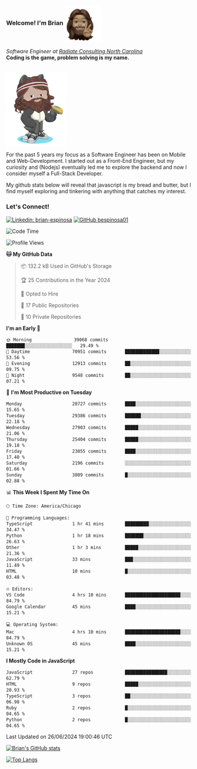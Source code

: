 ###  Welcome! I'm Brian <img align="center" src="https://github.com/bespinosa01/bespinosa01/blob/main/assets/peace-animoji.png" height="100" /></h2>
<p><em>Software Engineer at <a href="https://www.radiateconsulting.coop/north-carolina-tech-coop">Radiate Consulting North Carolina</a>
 <br/>
<!-- </br>Developer Consultant at <a href="https://codethedream.org/">Code The Dream</a> -->
</em> <b>Coding is the game, problem solving is my name.</b></p>

<br/>


 <img align="center" src="https://github.com/bespinosa01/bespinosa01/blob/main/assets/octo-me.png" height="200" /> 
 <p>
 For the past 5 years my focus as a Software Engineer has been on Mobile and Web-Development. I started out as a Front-End Engineer, but my curiosity and (Nodejs) eventually led me to explore the backend and now I consider myself a Full-Stack Developer.
</p>
<p>
 My github stats below will reveal that javascript is my bread and butter, but I find myself exploring and tinkering with anything that catches my interest. 
 </p>
 
 
### Let's Connect!

[![Linkedin: brian-espinosa](https://img.shields.io/badge/-brian--espinosa-blue?style=flat-square&logo=Linkedin&logoColor=white&link=https://www.linkedin.com/in/brian-espinosa/)](https://www.linkedin.com/in/brian-espinosa/)
[![GitHub bespinosa01](https://img.shields.io/github/followers/bespinosa01?label=follow&style=social)](https://github.com/bespinosa01)



<!--START_SECTION:waka-->
![Code Time](http://img.shields.io/badge/Code%20Time-1%2C564%20hrs%2046%20mins-blue)

![Profile Views](http://img.shields.io/badge/Profile%20Views-0-blue)

**🐱 My GitHub Data** 

> 📦 132.2 kB Used in GitHub's Storage 
 > 
> 🏆 25 Contributions in the Year 2024
 > 
> 💼 Opted to Hire
 > 
> 📜 17 Public Repositories 
 > 
> 🔑 10 Private Repositories 
 > 
**I'm an Early 🐤** 

```text
🌞 Morning                39068 commits       ███████░░░░░░░░░░░░░░░░░░   29.49 % 
🌆 Daytime                70951 commits       █████████████░░░░░░░░░░░░   53.56 % 
🌃 Evening                12913 commits       ██░░░░░░░░░░░░░░░░░░░░░░░   09.75 % 
🌙 Night                  9548 commits        ██░░░░░░░░░░░░░░░░░░░░░░░   07.21 % 
```
📅 **I'm Most Productive on Tuesday** 

```text
Monday                   20727 commits       ████░░░░░░░░░░░░░░░░░░░░░   15.65 % 
Tuesday                  29386 commits       ██████░░░░░░░░░░░░░░░░░░░   22.18 % 
Wednesday                27903 commits       █████░░░░░░░░░░░░░░░░░░░░   21.06 % 
Thursday                 25404 commits       █████░░░░░░░░░░░░░░░░░░░░   19.18 % 
Friday                   23055 commits       ████░░░░░░░░░░░░░░░░░░░░░   17.40 % 
Saturday                 2196 commits        ░░░░░░░░░░░░░░░░░░░░░░░░░   01.66 % 
Sunday                   3809 commits        █░░░░░░░░░░░░░░░░░░░░░░░░   02.88 % 
```


📊 **This Week I Spent My Time On** 

```text
🕑︎ Time Zone: America/Chicago

💬 Programming Languages: 
TypeScript               1 hr 41 mins        █████████░░░░░░░░░░░░░░░░   34.47 % 
Python                   1 hr 18 mins        ███████░░░░░░░░░░░░░░░░░░   26.63 % 
Other                    1 hr 3 mins         █████░░░░░░░░░░░░░░░░░░░░   21.36 % 
JavaScript               33 mins             ███░░░░░░░░░░░░░░░░░░░░░░   11.49 % 
HTML                     10 mins             █░░░░░░░░░░░░░░░░░░░░░░░░   03.48 % 

🔥 Editors: 
VS Code                  4 hrs 10 mins       █████████████████████░░░░   84.79 % 
Google Calendar          45 mins             ████░░░░░░░░░░░░░░░░░░░░░   15.21 % 

💻 Operating System: 
Mac                      4 hrs 10 mins       █████████████████████░░░░   84.79 % 
Unknown OS               45 mins             ████░░░░░░░░░░░░░░░░░░░░░   15.21 % 
```

**I Mostly Code in JavaScript** 

```text
JavaScript               27 repos            ████████████████░░░░░░░░░   62.79 % 
HTML                     9 repos             █████░░░░░░░░░░░░░░░░░░░░   20.93 % 
TypeScript               3 repos             ██░░░░░░░░░░░░░░░░░░░░░░░   06.98 % 
Ruby                     2 repos             █░░░░░░░░░░░░░░░░░░░░░░░░   04.65 % 
Python                   2 repos             █░░░░░░░░░░░░░░░░░░░░░░░░   04.65 % 
```




 Last Updated on 26/06/2024 19:00:46 UTC
<!--END_SECTION:waka-->


<!--  Github STATS -->
[![Brian's GitHub stats](https://github-readme-stats.vercel.app/api?username=bespinosa01&hide=stars,contribs&count_private=true&show_icons=true)](https://github.com/anuraghazra/github-readme-stats)

[![Top Langs](https://github-readme-stats.vercel.app/api/top-langs/?username=bespinosa01&layout=compact)](https://github.com/anuraghazra/github-readme-stats)



<!--
**bespinosa01/bespinosa01** is a ✨ _special_ ✨ repository because its `README.md` (this file) appears on your GitHub profile.

Here are some ideas to get you started:

- 🔭 I’m currently working on ...
- 🌱 I’m currently learning ...
- 👯 I’m looking to collaborate on ...
- 🤔 I’m looking for help with ...
- 💬 Ask me about ...
- 📫 How to reach me: ...
- 😄 Pronouns: ...
- ⚡ Fun fact: ...
-->
